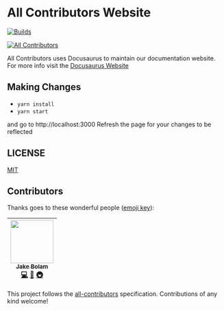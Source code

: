 # All Contributors Website

<a href="https://circleci.com/gh/all-contributors/website">
    <img alt="Builds" src="https://img.shields.io/circleci/project/github/all-contributors/website/master.svg"/>
</a>

[![All Contributors](https://img.shields.io/badge/all_contributors-1-orange.svg?style=flat-square)](#contributors)

All Contributors uses Docusaurus to maintain our documentation website. For more info visit the [Docusaurus Website](https://docusaurus.io)

## Making Changes
- `yarn install`
- `yarn start`

and go to http://localhost:3000
Refresh the page for your changes to be reflected


## LICENSE

[MIT](LICENSE)

## Contributors

Thanks goes to these wonderful people ([emoji key](https://github.com/kentcdodds/all-contributors#emoji-key)):

<!-- ALL-CONTRIBUTORS-LIST:START - Do not remove or modify this section -->
<!-- prettier-ignore -->
| [<img src="https://avatars2.githubusercontent.com/u/3534236?v=4" width="100px;"/><br /><sub><b>Jake Bolam</b></sub>](https://jakebolam.com)<br />[💻](https://github.com/all-contributors/website/commits?author=jakebolam "Code") [📖](https://github.com/all-contributors/website/commits?author=jakebolam "Documentation") [🚇](#infra-jakebolam "Infrastructure (Hosting, Build-Tools, etc)") |
| :---: |
<!-- ALL-CONTRIBUTORS-LIST:END -->

This project follows the [all-contributors](https://github.com/kentcdodds/all-contributors) specification. Contributions of any kind welcome!
